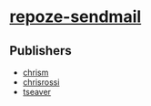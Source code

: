 # [repoze-sendmail](https://pypi.org/project/repoze-sendmail)



## Publishers
- [chrism](https://pypi.org/user/chrism)
- [chrisrossi](https://pypi.org/user/chrisrossi)
- [tseaver](https://pypi.org/user/tseaver)

